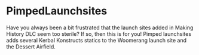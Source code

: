 # PimpedLaunchsites

Have you always been a bit frustrated that the launch sites added in Making History DLC seem too sterile? If so, then this is for you!
Pimped launchsites adds several Kerbal Konstructs statics to the Woomerang launch site and the Dessert Airfield.
